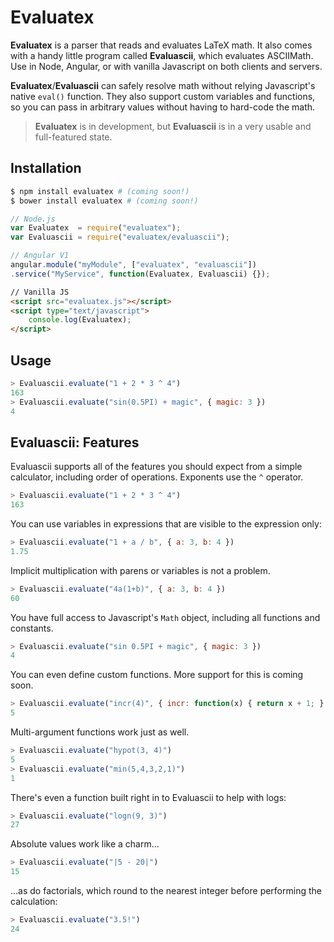 Evaluatex
=========
**Evaluatex** is a parser that reads and evaluates LaTeX math. It also comes with a handy little program called **Evaluascii**, which evaluates ASCIIMath. Use in Node, Angular, or with vanilla Javascript on both clients and servers.

**Evaluatex**/**Evaluascii** can safely resolve math without relying Javascript's native `eval()` function. They also support custom variables and functions, so you can pass in arbitrary values without having to hard-code the math.

> **Evaluatex** is in development, but **Evaluascii** is in a very usable and full-featured state.

Installation
-----
```bash
$ npm install evaluatex # (coming soon!)
$ bower install evaluatex # (coming soon!)
```

```javascript
// Node.js
var Evaluatex  = require("evaluatex");
var Evaluascii = require("evaluatex/evaluascii");

// Angular V1
angular.module("myModule", ["evaluatex", "evaluascii"])
.service("MyService", function(Evaluatex, Evaluascii) {});
```

```html
// Vanilla JS
<script src="evaluatex.js"></script>
<script type="text/javascript">
	console.log(Evaluatex);
</script>
```

Usage
-----
```javascript
> Evaluascii.evaluate("1 + 2 * 3 ^ 4")
163
> Evaluascii.evaluate("sin(0.5PI) + magic", { magic: 3 })
4
```

Evaluascii: Features
--------------------
Evaluascii supports all of the features you should expect from a simple calculator, including order of operations. Exponents use the `^` operator.

```javascript
> Evaluascii.evaluate("1 + 2 * 3 ^ 4")
163
```

You can use variables in expressions that are visible to the expression only:

```javascript
> Evaluascii.evaluate("1 + a / b", { a: 3, b: 4 })
1.75
```

Implicit multiplication with parens or variables is not a problem.

```javascript
> Evaluascii.evaluate("4a(1+b)", { a: 3, b: 4 })
60
```

You have full access to Javascript's `Math` object, including all functions and constants.

```javascript
> Evaluascii.evaluate("sin 0.5PI + magic", { magic: 3 })
4
```

You can even define custom functions. More support for this is coming soon.

```javascript
> Evaluascii.evaluate("incr(4)", { incr: function(x) { return x + 1; } })
5
```

Multi-argument functions work just as well.

```javascript
> Evaluascii.evaluate("hypot(3, 4)")
5
> Evaluascii.evaluate("min(5,4,3,2,1)")
1
```

There's even a function built right in to Evaluascii to help with logs:

```javascript
> Evaluascii.evaluate("logn(9, 3)")
27
```

Absolute values work like a charm...

```javascript
> Evaluascii.evaluate("|5 - 20|")
15
```
...as do factorials, which round to the nearest integer before performing the calculation:

```javascript
> Evaluascii.evaluate("3.5!")
24
```
